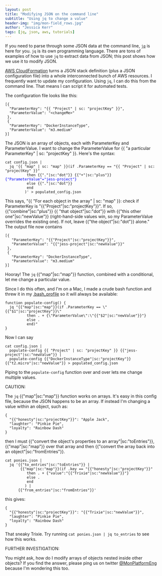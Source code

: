 ```yaml
---
layout: post
title: "Modifying JSON on the command line"
subtitle: "Using jq to change a value"
header-img: "img/mon-field_rows.jpg"
author: "Jessica Kerr"
tags: [jq, json, aws, tutorials]
---
```


<style scoped>
  .projectKey { color: red }
  .map { color: orange }
  .plus { color: brown }
  .newValue { color: blue }
  .dot { color: hotpink }
  .toEntries { color: purple }
  .fromEntries { color: green }
</style>

If you need to parse through some JSON data at the command line, [`jq`](http://stedolan.github.io/jq/) is here for you.
`jq` is its own programming language. There are tons of examples of how to use `jq` to extract data from JSON; 
this post shows how we use it to modify JSON.

[AWS CloudFormation](http://aws.amazon.com/cloudformation/) turns a JSON stack definition (plus a JSON configuration file)
into a whole interconnected bunch of AWS resources. I frequently want to update my configuration. 
Using `jq`, I can do this from the command line. That means I can script it for automated tests.

The configuration file looks like this:


<div class="highlight"><pre><code class="language-json" data-lang="json">[{
  "ParameterKey": "{{ "Project" | sc: "projectKey" }}",
  "ParameterValue": "&lt;changeMe&gt;"
 }, 
 {
  "ParameterKey": "DockerInstanceType",
  "ParameterValue": "m3.medium"
}]
</code></pre></div>

The JSON is an array of objects, each with ParameterKey and ParameterValue. I want to change the ParameterValue for {{ "a particular ParameterKey" | sc: "projectKey" }}. Here's the syntax:


<div class="highlight"><pre><code class="language-bash" data-lang="bash">cat config.json | 
  jq '{{ "map" | sc: "map" }}(if .ParameterKey == "{{ "Project" | sc: "projectKey" }}"
          then {{"."|sc:"dot"}} {{"+"|sc:"plus"}} <span class="newValue">{"ParameterValue"="jess-project"}</span>
          else {{"."|sc:"dot"}}
          end
         )' > populated_config.json
</code></pre></div>

This says, "{{ "For each object in the array" | sc: "map" }}:
check if ParameterKey is "{{"Project"|sc:"projectKey"}}". If so,
{{"combine"|sc:"plus"}} {{ "that object"|sc:"dot"}}
with {{"this other one"|sc:"newValue"}} (right-hand-side values win, so my ParameterValue overrides the existing one). If not, leave {{"the object"|sc:"dot"}} alone." 
The output file now contains

<div class="highlight"><pre><code class="language-bash" data-lang="bash">[{
   "ParameterKey": "{{"Project"|sc:"projectKey"}}",
   "ParameterValue": "{{"jess-project"|sc:"newValue"}}"
 },
 {
   "ParameterKey": "DockerInstanceType",
   "ParameterValue": "m3.medium"
}]
</code></pre></div>

Hooray! The `jq` {{"map"|sc:"map"}} function, combined with a conditional, let me change a particular value.

Since I do this often, and I'm on a Mac, I made a crude bash function and threw it in my [.bash_profile](http://web.physics.ucsb.edu/~pcs/apps/bash/intro-bash.html) so it will always be available:

<div class="highlight"><pre><code class="language-bash" data-lang="bash">function populate-config() { 
  jq "{{"map"|sc:"map"}}(if .ParameterKey == \"{{"$1"|sc:"projectKey"}}\" 
          then . + {\"ParameterValue\":\"{{"$2"|sc:"newValue"}}"} 
          else . 
          end)"
}
</code></pre></div>

Now I can say

<div class="highlight"><pre><code class="language-bash" data-lang="bash">cat config.json | 
  populate-config {{ "Project" | sc: "projectKey" }} {{"jess-project"|sc:"newValue"}} |
  populate-config {{"DockerInstanceType"|sc:"projectKey"}} {{"t2.micro"|sc:"newValue"}} > populated_config.json
</code></pre></div>

Piping to the `populate-config` function over and over lets me change multiple values.

CAUTION:

The `jq` {{"map"|sc:"map"}} function works on arrays. It's easy in this config file, because the JSON happens to be an array. If instead I'm changing a value within an object, such as:

<div class="highlight"><pre><code class="language-bash" data-lang="bash">{
  "{{"honesty"|sc:"projectKey"}}": "Apple Jack",
  "laughter": "Pinkie Pie",
  "loyalty": "Rainbow Dash"
}
</code></pre></div>

then I must {{"convert the object's properties to an array"|sc:"toEntries"}}, {{"map"|sc:"map"}} over that array and then {{"convert the array back into an object"|sc:"fromEntries"}}.


<div class="highlight"><pre><code class="language-bash" data-lang="bash">cat ponies.json | 
  jq '{{"to_entries"|sc:"toEntries"}} | 
       {{"map"|sc:"map"}}(if .key == "{{"honesty"|sc:"projectKey"}}" 
          then . + {"value":"{{"Trixie"|sc:"newValue"}}"} 
          else . 
          end
         ) | 
      {{"from_entries"|sc:"fromEntries"}}'
</code></pre></div>

this gives:

<div class="highlight"><pre><code class="language-bash" data-lang="bash">{
  "{{"honesty"|sc:"projectKey"}}": "{{"Trixie"|sc:"newValue"}}",
  "laughter": "Pinkie Pie",
  "loyalty": "Rainbow Dash"
}
</code></pre></div>

That sneaky Trixie. Try running `cat ponies.json | jq to_entries` to see how this works.

FURTHER INVESTIGATION:

You might ask, how do I modify arrays of objects nested inside other objects? If you find the answer, please ping us on twitter [@MonPlatformEng](http://twitter.com/MonPlatformEng) because I'm wondering this too.
